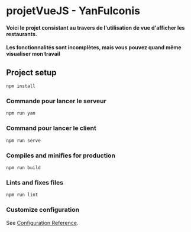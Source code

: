 # projetVueJS - YanFulconis

#### Voici le projet consistant au travers de l'utilisation de vue d'afficher les restaurants.
#### Les fonctionnalités sont incomplètes, mais vous pouvez quand même visualiser mon travail

## Project setup
```
npm install
```

### Commande pour lancer le serveur 
```
npm run yan
```
### Command pour lancer le client 

```
npm run serve
```

### Compiles and minifies for production
```
npm run build
```

### Lints and fixes files
```
npm run lint
```

### Customize configuration
See [Configuration Reference](https://cli.vuejs.org/config/).
